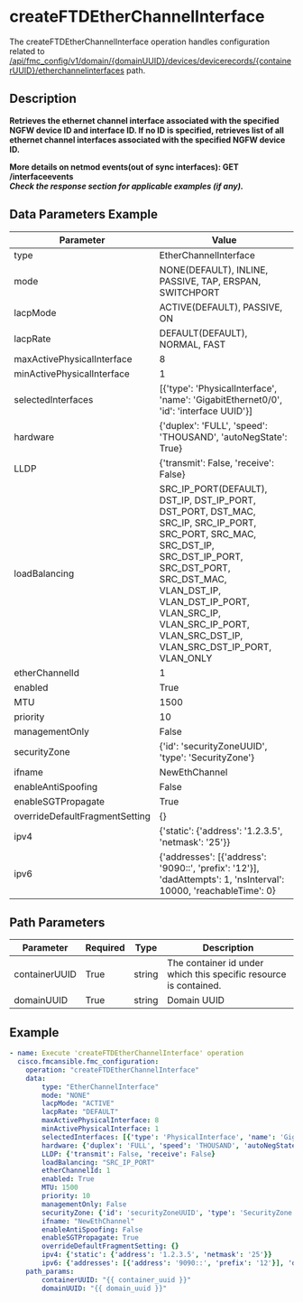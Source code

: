 # createFTDEtherChannelInterface

The createFTDEtherChannelInterface operation handles configuration related to [/api/fmc_config/v1/domain/{domainUUID}/devices/devicerecords/{containerUUID}/etherchannelinterfaces](/paths//api/fmc_config/v1/domain/{domain_uuid}/devices/devicerecords/{container_uuid}/etherchannelinterfaces.md) path.&nbsp;
## Description
**Retrieves the ethernet channel interface associated with the specified NGFW device ID and interface ID. If no ID is specified, retrieves list of all ethernet channel interfaces associated with the specified NGFW device ID. <div class="alert alert-warning">More details on netmod events(out of sync interfaces):<b> GET /interfaceevents</b></div> _Check the response section for applicable examples (if any)._**

## Data Parameters Example
| Parameter | Value |
| --------- | -------- |
| type | EtherChannelInterface |
| mode | NONE(DEFAULT), INLINE, PASSIVE, TAP, ERSPAN, SWITCHPORT |
| lacpMode | ACTIVE(DEFAULT), PASSIVE, ON|
| lacpRate | DEFAULT(DEFAULT), NORMAL, FAST |
| maxActivePhysicalInterface | 8 |
| minActivePhysicalInterface | 1 |
| selectedInterfaces | [{'type': 'PhysicalInterface', 'name': 'GigabitEthernet0/0', 'id': 'interface UUID'}] |
| hardware | {'duplex': 'FULL', 'speed': 'THOUSAND', 'autoNegState': True} |
| LLDP | {'transmit': False, 'receive': False} |
| loadBalancing | SRC_IP_PORT(DEFAULT), DST_IP, DST_IP_PORT, DST_PORT, DST_MAC, SRC_IP, SRC_IP_PORT, SRC_PORT, SRC_MAC, SRC_DST_IP, SRC_DST_IP_PORT, SRC_DST_PORT, SRC_DST_MAC, VLAN_DST_IP, VLAN_DST_IP_PORT, VLAN_SRC_IP, VLAN_SRC_IP_PORT, VLAN_SRC_DST_IP, VLAN_SRC_DST_IP_PORT, VLAN_ONLY |
| etherChannelId | 1 |
| enabled | True |
| MTU | 1500 |
| priority | 10 |
| managementOnly | False |
| securityZone | {'id': 'securityZoneUUID', 'type': 'SecurityZone'} |
| ifname | NewEthChannel |
| enableAntiSpoofing | False |
| enableSGTPropagate | True |
| overrideDefaultFragmentSetting | {} |
| ipv4 | {'static': {'address': '1.2.3.5', 'netmask': '25'}} |
| ipv6 | {'addresses': [{'address': '9090::', 'prefix': '12'}], 'dadAttempts': 1, 'nsInterval': 10000, 'reachableTime': 0} |

## Path Parameters
| Parameter | Required | Type | Description |
| --------- | -------- | ---- | ----------- |
| containerUUID | True | string | The container id under which this specific resource is contained. |
| domainUUID | True | string | Domain UUID |

## Example
```yaml
- name: Execute 'createFTDEtherChannelInterface' operation
  cisco.fmcansible.fmc_configuration:
    operation: "createFTDEtherChannelInterface"
    data:
        type: "EtherChannelInterface"
        mode: "NONE"
        lacpMode: "ACTIVE"
        lacpRate: "DEFAULT"
        maxActivePhysicalInterface: 8
        minActivePhysicalInterface: 1
        selectedInterfaces: [{'type': 'PhysicalInterface', 'name': 'GigabitEthernet0/0', 'id': 'interface UUID'}]
        hardware: {'duplex': 'FULL', 'speed': 'THOUSAND', 'autoNegState': True}
        LLDP: {'transmit': False, 'receive': False}
        loadBalancing: "SRC_IP_PORT"
        etherChannelId: 1
        enabled: True
        MTU: 1500
        priority: 10
        managementOnly: False
        securityZone: {'id': 'securityZoneUUID', 'type': 'SecurityZone'}
        ifname: "NewEthChannel"
        enableAntiSpoofing: False
        enableSGTPropagate: True
        overrideDefaultFragmentSetting: {}
        ipv4: {'static': {'address': '1.2.3.5', 'netmask': '25'}}
        ipv6: {'addresses': [{'address': '9090::', 'prefix': '12'}], 'dadAttempts': 1, 'nsInterval': 10000, 'reachableTime': 0}
    path_params:
        containerUUID: "{{ container_uuid }}"
        domainUUID: "{{ domain_uuid }}"

```
